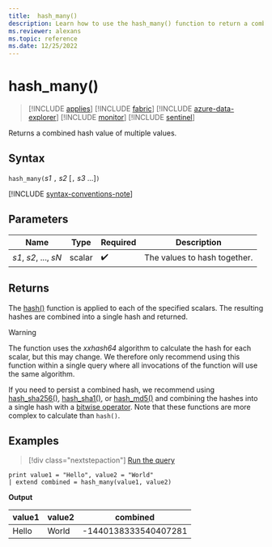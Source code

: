 ```yaml
---
title:  hash_many()
description: Learn how to use the hash_many() function to return a combined hash value of multiple values.
ms.reviewer: alexans
ms.topic: reference
ms.date: 12/25/2022
---
```

# hash_many()

> [!INCLUDE [applies](../includes/applies-to-version/applies.md)] [!INCLUDE [fabric](../includes/applies-to-version/fabric.md)] [!INCLUDE [azure-data-explorer](../includes/applies-to-version/azure-data-explorer.md)] [!INCLUDE [monitor](../includes/applies-to-version/monitor.md)] [!INCLUDE [sentinel](../includes/applies-to-version/sentinel.md)]

Returns a combined hash value of multiple values.

## Syntax

`hash_many(`*s1* `,` *s2* [`,` *s3* ...]`)`

[!INCLUDE [syntax-conventions-note](../includes/syntax-conventions-note.md)]

## Parameters

| Name | Type | Required | Description |
|--|--|--|--|
| *s1*, *s2*, ..., *sN* | scalar |  :heavy_check_mark: | The values to hash together.|

## Returns

The [hash()](hash-function.md) function is applied to each of the specified scalars. The resulting hashes are combined into a single hash and returned.

> [!WARNING]
> The function uses the *xxhash64* algorithm to calculate the hash for each scalar, but this may change. We therefore only recommend using this function within a single query where all invocations of the function will use the same algorithm.
>
> If you need to persist a combined hash, we recommend using [hash_sha256()](hash-sha256-function.md), [hash_sha1()](hash-sha1-function.md), or [hash_md5()](hash-md5-function.md) and combining the hashes into a single hash with a [bitwise operator](bin-operators.md). Note that these functions are more complex to calculate than `hash()`.

## Examples

> [!div class="nextstepaction"]
> <a href="https://dataexplorer.azure.com/clusters/help/databases/Samples?query=H4sIAAAAAAAAAysoyswrUShLzClNNVSwVVDySM3JyVfSgYgYgUTC84tyUpS4ahRSK0pS81IUkvNzkzLzUlOAchmJxRnxuYl5lRoQA2DaNAGiXIb7VgAAAA==" target="_blank">Run the query</a>

```kusto
print value1 = "Hello", value2 = "World"
| extend combined = hash_many(value1, value2)
```

**Output**

|value1|value2|combined|
|---|---|---|
|Hello|World|-1440138333540407281|
